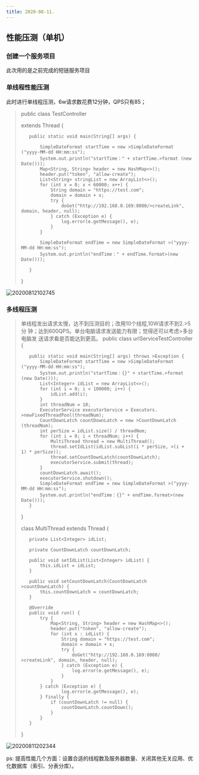 ```yaml
---
title: 2020-08-11.
---
```


## 性能压测（单机）

### 创建一个服务项目
此次用的是之前完成的短链服务项目

### 单线程性能压测
此时进行单线程压测，6w请求数花费12分钟，QPS只有85；

>    public class TestController<main> extends Thread {
>
>
>        public static void main(String[] args) {
>
>            SimpleDateFormat startTime = new >SimpleDateFormat   ("yyyy-MM-dd HH:mm:ss");
>            System.out.println("startTime：" + startTime.>format (new Date()));
>            Map<String, String> header = new HashMap<>();
>            header.put("token", "allow-create");
>            List<String> stringList = new ArrayList<>();
>            for (int x = 0; x < 60000; x++) {
>                String domain = "https://test.com";
>                domain = domain + x;
>                try {
>                    doGet("http://192.168.0.169:8080/>createLink",   domain, header, null);
>                } catch (Exception e) {
>                    log.error(e.getMessage(), e);
>                }
>            }
>
>            SimpleDateFormat endTime = new SimpleDateFormat >("yyyy-MM-dd HH:mm:ss");
>            System.out.println("endTime：" + endTime.format>(new     Date()));
>
>        }
>
>    }

![20200812102745](https://picture-save2.oss-cn-beijing.aliyuncs.com/blog%5C10157fb81d9a3c21051c37f6c4abf915.png)



### 多线程压测

>    单线程发出请求太慢，达不到压测目的；改用10个线程,10W请求不到2.>5分   钟；达到600QPS。单台电脑请求发送能力有限；觉得还可以考虑>多台电脑发 送请求看是否能达到更高。
>    public class urlServiceTestController {
>
>        public static void main(String[] args) throws >Exception {
>            SimpleDateFormat startTime = new >SimpleDateFormat   ("yyyy-MM-dd HH:mm:ss");
>            System.out.println("startTime：{}" + startTime.>format   (new Date()));
>            List<Integer> idList = new ArrayList<>();
>            for (int i = 0; i < 100000; i++) {
>                idList.add(i);
>            }
>            int threadNum = 10;
>            ExecutorService executorService = Executors.    >newFixedThreadPool(threadNum);
>            CountDownLatch countDownLatch = new >CountDownLatch  (threadNum);
>            int perSize = idList.size() / threadNum;
>            for (int i = 0; i < threadNum; i++) {
>                MultiThread thread = new MultiThread();
>                thread.setIdList(idList.subList(i * perSize, >(i +   1) * perSize));
>                thread.setCountDownLatch(countDownLatch);
>                executorService.submit(thread);
>            }
>            countDownLatch.await();
>            executorService.shutdown();
>            SimpleDateFormat endTime = new SimpleDateFormat >("yyyy-MM-dd HH:mm:ss");
>            System.out.println("endTime：{}" + endTime.format>(new   Date()));
>        }
>    }
>
>    class MultiThread extends Thread {
>
>        private List<Integer> idList;
>
>        private CountDownLatch countDownLatch;
>
>        public void setIdList(List<Integer> idList) {
>            this.idList = idList;
>        }
>
>        public void setCountDownLatch(CountDownLatch    >countDownLatch) {
>            this.countDownLatch = countDownLatch;
>        }
>
>        @Override
>        public void run() {
>            try {
>                Map<String, String> header = new HashMap<>();
>                header.put("token", "allow-create");
>                for (int x : idList) {
>                    String domain = "https://test.com";
>                    domain = domain + x;
>                    try {
>                        doGet("http://192.168.0.169:8080/   >createLink", domain, header, null);
>                    } catch (Exception e) {
>                        log.error(e.getMessage(), e);
>                    }
>                }
>            } catch (Exception e) {
>                    log.error(e.getMessage(), e);
>            } finally {
>                if (countDownLatch != null) {
>                    countDownLatch.countDown();
>                }
>            }
>        }
>    }

![20200811202344](https://picture-save2.oss-cn-beijing.aliyuncs.com/blog%5C1053f3509ba633e61992ca02fa38b8b9.png)

ps: 提高性能几个方面：设置合适的线程数及服务器数量、关闭其他无关应用、优化数据库（索引、分表分库）。

